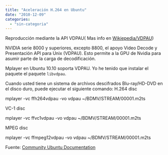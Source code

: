```yaml
---
title: "Aceleración H.264 en Ubuntu"
date: "2010-12-09"
categories: 
  - "sin-categoria"
---
```


Reproducción mediante la API VDPAU( Mas info en [Wikiepedia/VDPAU](https://es.wikipedia.org/wiki/VDPAU))

NVIDIA serie 8000 y superiores, excepto 8800, el apoyo Video Decode y Presentación API para Unix (VDPAU). Esto permite a la GPU de Nvidia para asumir parte de la carga de decodificación.

Mplayer en Ubuntu 10.10 soporta VDPAU. Yo he tenido que instalar el paquete el paquete `libvdpau`.

Cuando usted tiene un sistema de archivos descifrados Blu-ray/HD-DVD en el disco duro, puede ejecutar el siguiente comando: H.264 disc

mplayer -vc ffh264vdpau -vo vdpau ~/BDMV/STREAM/00001.m2ts

VC-1 disc

mplayer -vc ffvc1vdpau -vo vdpau ~/BDMV/STREAM/00001.m2ts

MPEG disc

mplayer -vc ffmpeg12vdpau -vo vdpau ~/BDMV/STREAM/00001.m2ts

Fuente: [Community Ubuntu Documentation](https://help.ubuntu.com/community/RestrictedFormats/BluRayAndHDDVD)

